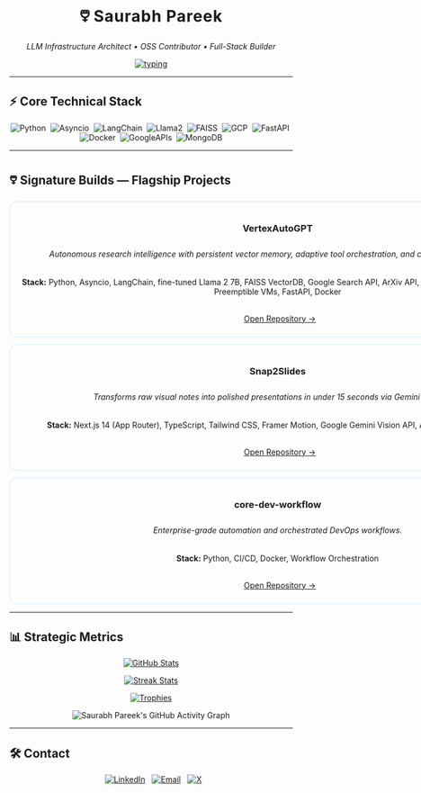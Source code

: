 <p align="center">
  <h1 align="center">🜵 <strong style="letter-spacing:1px">Saurabh Pareek</strong></h1>
  <p align="center"><em>LLM Infrastructure Architect • OSS Contributor • Full-Stack Builder</em></p>

  <div align="center">
    <a href="https://git.io/typing-svg">
      <img src="https://readme-typing-svg.herokuapp.com?font=JetBrains+Mono&size=24&pause=1000&color=F8F8F2&center=true&vCenter=true&width=700&lines=Architecting+AI+That+Prints+Money;Precision+MLOps+%26+Vector+Search+Specialist;High-Efficiency+LLM+Infrastructure;Zero-Friction+Product+Execution" alt="typing">
    </a>
  </div>
</p>

---

## ⚡ Core Technical Stack
<div align="center">
<p>
<img alt="Python" src="https://img.shields.io/badge/Python-000000?style=for-the-badge&logo=python&logoColor=007ACC"> 
<img alt="Asyncio" src="https://img.shields.io/badge/Asyncio-000000?style=for-the-badge&logoColor=white"> 
<img alt="LangChain" src="https://img.shields.io/badge/LangChain-000000?style=for-the-badge&logoColor=white"> 
<img alt="Llama2" src="https://img.shields.io/badge/Llama2-000000?style=for-the-badge"> 
<img alt="FAISS" src="https://img.shields.io/badge/FAISS-000000?style=for-the-badge"> 
<img alt="GCP" src="https://img.shields.io/badge/GCP-000000?style=for-the-badge&logo=googlecloud&logoColor=white"> 
<img alt="FastAPI" src="https://img.shields.io/badge/FastAPI-000000?style=for-the-badge&logo=fastapi&logoColor=007ACC"> 
<img alt="Docker" src="https://img.shields.io/badge/Docker-000000?style=for-the-badge&logo=docker&logoColor=white"> 
<img alt="GoogleAPIs" src="https://img.shields.io/badge/Google%20APIs-000000?style=for-the-badge"> 
<img alt="MongoDB" src="https://img.shields.io/badge/MongoDB-000000?style=for-the-badge&logo=mongodb&logoColor=007ACC">
</p>
</div>

---

## 🜵 Signature Builds — Flagship Projects
<div align="center">

<div style="background: rgba(255,255,255,0.03); border: 1px solid rgba(0,122,204,0.15); border-radius:14px; padding:16px; width:920px; margin:12px auto;">
  <h3 style="margin:4px 0;"> <strong>VertexAutoGPT</strong></h3>
  <p style="margin:6px 0 10px 0;"><em>Autonomous research intelligence with persistent vector memory, adaptive tool orchestration, and cloud cost optimization.</em></p>
  <p style="margin:6px 0;"><strong>Stack:</strong> Python, Asyncio, LangChain, fine-tuned Llama 2 7B, FAISS VectorDB, Google Search API, ArXiv API, Browse, Code Execution, GCP Preemptible VMs, FastAPI, Docker</p>
  <p style="margin:8px 0;">
    <a href="https://github.com/SaurabhCodesAI/VertexAutoGPT" target="_blank">Open Repository →</a>
  </p>
</div>

<div style="background: rgba(255,255,255,0.03); border: 1px solid rgba(0,122,204,0.15); border-radius:14px; padding:16px; width:920px; margin:12px auto;">
  <h3 style="margin:4px 0;"> <strong>Snap2Slides</strong></h3>
  <p style="margin:6px 0 10px 0;"><em>Transforms raw visual notes into polished presentations in under 15 seconds via Gemini Vision Pro.</em></p>
  <p style="margin:6px 0;"><strong>Stack:</strong> Next.js 14 (App Router), TypeScript, Tailwind CSS, Framer Motion, Google Gemini Vision API, Auth0 (JWT), MongoDB</p>
  <p style="margin:8px 0;">
    <a href="https://github.com/SaurabhCodesAI/Snap2Slides" target="_blank">Open Repository →</a>
  </p>
</div>

<div style="background: rgba(255,255,255,0.03); border: 1px solid rgba(0,122,204,0.15); border-radius:14px; padding:16px; width:920px; margin:12px auto;">
  <h3 style="margin:4px 0;"> <strong>core-dev-workflow</strong></h3>
  <p style="margin:6px 0 10px 0;"><em>Enterprise-grade automation and orchestrated DevOps workflows.</em></p>
  <p style="margin:6px 0;"><strong>Stack:</strong> Python, CI/CD, Docker, Workflow Orchestration</p>
  <p style="margin:8px 0;">
    <a href="https://github.com/SaurabhCodesAI/core-dev-workflow" target="_blank">Open Repository →</a>
  </p>
</div>

</div>

---

## 📊 Strategic Metrics
<div align="center">

[![GitHub Stats](https://github-readme-stats.vercel.app/api?username=SaurabhCodesAI&show_icons=true&theme=highcontrast&count_private=true&hide_border=true&title_color=007ACC&icon_color=007ACC&text_color=ffffff&bg_color=000000)](https://github.com/SaurabhCodesAI)

[![Streak Stats](https://github-readme-streak-stats.herokuapp.com/?user=SaurabhCodesAI&theme=highcontrast&hide_border=true&ring=007ACC&fire=007ACC&currStreakLabel=007ACC)](https://github.com/SaurabhCodesAI)

[![Trophies](https://github-profile-trophy.vercel.app/?username=SaurabhCodesAI&theme=algolia&margin-w=5&margin-h=5&column=4&no-bg=true&no-frame=true)](https://github.com/SaurabhCodesAI)

</div>

<div align="center">
  <img src="https://github-readme-activity-graph.vercel.app/graph?username=SaurabhCodesAI&bg_color=000000&color=ffffff&line=007ACC&point=007ACC&hide_border=true" alt="Saurabh Pareek's GitHub Activity Graph" />
</div>

---

## 🛠️ Contact 
<div align="center">
  <a href="https://www.linkedin.com/in/saurabh-pareek-5b1702331" target="_blank"><img alt="LinkedIn" src="https://img.shields.io/badge/LinkedIn-000000?style=for-the-badge&logo=linkedin&logoColor=007ACC"/></a>
  <a href="mailto:saurabhpareek228@gmail.com"><img alt="Email" src="https://img.shields.io/badge/Email-000000?style=for-the-badge&logo=gmail&logoColor=007ACC"/></a>
  <a href="https://x.com/Saurabh784088" target="_blank"><img alt="X" src="https://img.shields.io/badge/X-000000?style=for-the-badge&logo=twitter&logoColor=007ACC"/></a>
</div>
